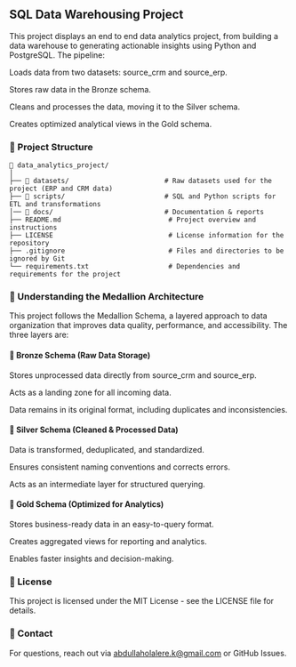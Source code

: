 ## SQL Data Warehousing Project

This project displays an end to end data analytics project, from building a data warehouse to generating actionable insights using Python and PostgreSQL. The pipeline:

Loads data from two datasets: source_crm and source_erp.

Stores raw data in the Bronze schema.

Cleans and processes the data, moving it to the Silver schema.

Creates optimized analytical views in the Gold schema.

### 📂 Project Structure

```
📂 data_analytics_project/
│
├── 📂 datasets/                        # Raw datasets used for the project (ERP and CRM data)
├── 📂 scripts/                         # SQL and Python scripts for ETL and transformations
│── 📂 docs/                            # Documentation & reports
├── README.md                           # Project overview and instructions
├── LICENSE                             # License information for the repository
├── .gitignore                          # Files and directories to be ignored by Git
└── requirements.txt                    # Dependencies and requirements for the project
```

### 🔗 Understanding the Medallion Architecture

This project follows the Medallion Schema, a layered approach to data organization that improves data quality, performance, and accessibility. The three layers are:

#### 🥉 Bronze Schema (Raw Data Storage)

Stores unprocessed data directly from source_crm and source_erp.

Acts as a landing zone for all incoming data.

Data remains in its original format, including duplicates and inconsistencies.

#### 🥈 Silver Schema (Cleaned & Processed Data)

Data is transformed, deduplicated, and standardized.

Ensures consistent naming conventions and corrects errors.

Acts as an intermediate layer for structured querying.

#### 🥇 Gold Schema (Optimized for Analytics)

Stores business-ready data in an easy-to-query format.

Creates aggregated views for reporting and analytics.

Enables faster insights and decision-making.

### 📜 License

This project is licensed under the MIT License - see the LICENSE file for details.

### 📩 Contact

For questions, reach out via abdullaholalere.k@gmail.com or GitHub Issues.



